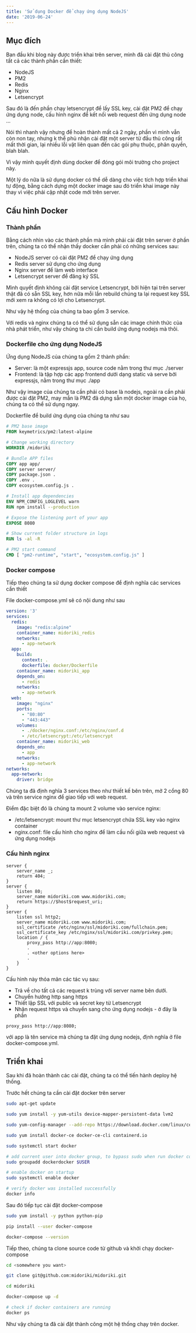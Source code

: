 ```yaml
---
title: 'Sử dụng Docker để chạy ứng dụng NodeJS'
date: '2019-06-24'
---
```


## Mục đích

Ban đầu khi blog này được triển khai trên server, mình đã cài đặt thủ công tất cả các thành phần cần thiết:

+ NodeJS
+ PM2
+ Redis
+ Nginx
+ Letsencrypt

Sau đó là đến phần chạy letsencrypt để lấy SSL key, cài đặt PM2 để chạy ứng dụng node, cấu hình nginx để kết nối web request đến ứng dụng node ...

Nói thì nhanh vậy nhưng để hoàn thành mất cả 2 ngày, phần vì mình vẫn còn non tay, nhưng k thể phủ nhận cài đặt một server từ đầu thủ công rất mất thời gian, lại nhiều lỗi vặt liên quan đến các gói phụ thuộc, phân quyền, blah blah.

Vì vậy mình quyết định dùng docker để đóng gói môi trường cho project này.

Một lý do nữa là sử dụng docker có thể dễ dàng cho việc tích hợp triển khai tự động, bằng cách dựng một docker image sau đó triển khai image này thay vì việc phải cập nhật code mới trên server.

## Cấu hình Docker

### Thành phần

Bằng cách nhìn vào các thành phần mà mình phải cài đặt trên server ở phần trên, chúng ta có thể nhận thấy docker cần phải có những services sau:

+ NodeJS server có cài đặt PM2 để chạy ứng dụng
+ Redis server sử dụng cho ứng dụng
+ Nginx server để làm web interface
+ Letsencrypt server để đăng ký SSL

Mình quyết định không cài đặt service Letsencrypt, bởi hiện tại trên server thật đã có sẵn SSL key, hơn nữa mỗi lần rebuild chúng ta lại request key SSL mới xem ra không có lợi cho Letsencrypt.

Như vậy hệ thống của chúng ta bao gồm 3 service.

Với redis và nginx chúng ta có thể sử dụng sẵn các image chính thức của nhà phát triển, như vậy chúng ta chỉ cần build ứng dụng nodejs mà thôi.

### Dockerfile cho ứng dụng NodeJS

Ứng dụng NodeJS của chúng ta gồm 2 thành phần:

+ Server: là một expressjs app, source code nằm trong thư mục ./server
+ Frontend: là tập hợp các app frontend dưới dạng static và serve bởi expressjs, nằm trong thư mục ./app

Như vậy image của chúng ta cần phải có base là nodejs, ngoài ra cần phải được cài đặt PM2, may mắn là PM2 đã dựng sẵn một docker image của họ, chúng ta có thể sử dụng ngay.

Dockerfile để build ứng dụng của chúng ta như sau

```Dockerfile
# PM2 base image
FROM keymetrics/pm2:latest-alpine

# Change working directory
WORKDIR /midoriki

# Bundle APP files
COPY app app/
COPY server server/
COPY package.json .
COPY .env .
COPY ecosystem.config.js .

# Install app dependencies
ENV NPM_CONFIG_LOGLEVEL warn
RUN npm install --production

# Expose the listening port of your app
EXPOSE 8080

# Show current folder structure in logs
RUN ls -al -R

# PM2 start command
CMD [ "pm2-runtime", "start", "ecosystem.config.js" ]
```

### Docker compose

Tiếp theo chúng ta sử dụng docker compose để định nghĩa các services cần thiết

File docker-compose.yml sẽ có nội dung như sau

```yaml
version: '3'
services:
  redis:
    image: "redis:alpine"
    container_name: midoriki_redis
    networks:
      - app-network
  app:
    build:
      context: .
      dockerfile: docker/Dockerfile
    container_name: midoriki_app
    depends_on:
      - redis
    networks:
      - app-network
  web:
    image: "nginx"
    ports:
      - "80:80"
      - "443:443"
    volumes:
      - ./docker/nginx.conf:/etc/nginx/conf.d
      - /etc/letsencrypt:/etc/letsencrypt
    container_name: midoriki_web
    depends_on:
      - app
    networks:
      - app-network
networks:
  app-network:
    driver: bridge
```

Chúng ta đã định nghĩa 3 services theo như thiết kế bên trên, mở 2 cổng 80 và trên service nginx để giao tiếp với web request.

Điểm đặc biệt đó là chúng ta mount 2 volume vào service nginx:

+ /etc/letsencrypt: mount thư mục letsencrypt chứa SSL key vào nginx container
+ nginx.conf: file cấu hình cho nginx để làm cầu nối giữa web request và ứng dụng nodejs

### Cấu hình nginx

```nginx
server {
    server_name _;
    return 404;
}
server {
    listen 80;
    server_name midoriki.com www.midoriki.com;
    return https://$host$request_uri;
}
server {
    listen ssl http2;
    server_name midoriki.com www.midoriki.com;
    ssl_certificate /etc/nginx/ssl/midoriki.com/fullchain.pem;
    ssl_certificate_key /etc/nginx/ssl/midoriki.com/privkey.pem;
    location / {
        proxy_pass http://app:8080;
        .
        . <other options here>
        .
    }
}
```

Cấu hình này thỏa mãn các tác vụ sau:

+ Trả về cho tất cả các request k trùng với server name bên dưới.
+ Chuyển hướng http sang https
+ Thiết lập SSL với public và secret key từ Letsencrypt
+ Nhận request https và chuyển sang cho ứng dụng nodejs - ở đây là phần

```nginx
proxy_pass http://app:8080;
```

với app là tên service mà chúng ta đặt ứng dụng nodejs, định nghĩa ở file docker-compose.yml.

## Triển khai

Sau khi đã hoàn thành các cài đặt, chúng ta có thể tiến hành deploy hệ thống.

Trước hết chúng ta cần cài đặt docker trên server

```bash
sudo apt-get update

sudo yum install -y yum-utils device-mapper-persistent-data lvm2

sudo yum-config-manager --add-repo https://download.docker.com/linux/centos/docker-ce.repo

sudo yum install docker-ce docker-ce-cli containerd.io

sudo systemctl start docker

# add current user into docker group, to bypass sudo when run docker command
sudo groupadd dockerdocker $USER

# enable docker on startup
sudo systemctl enable docker

# verify docker was installed successfully
docker info
```

Sau đó tiếp tục cài đặt docker-compose

```bash
sudo yum install -y python python-pip

pip install --user docker-compose

docker-compose --version
```

Tiếp theo, chúng ta clone source code từ github và khởi chạy docker-compose

```bash
cd <somewhere you want>

git clone git@github.com:midoriki/midoriki.git

cd midoriki

docker-compose up -d

# check if docker containers are running
docker ps
```

Như vậy chúng ta đã cài đặt thành công một hệ thống chạy trên docker.

